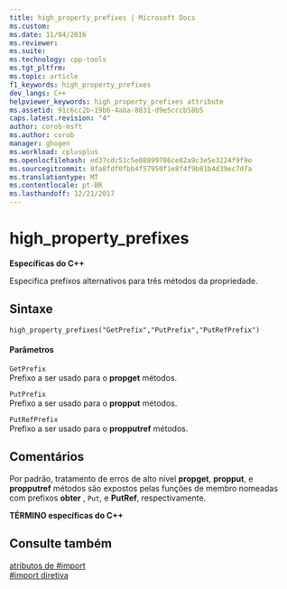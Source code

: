 ```yaml
---
title: high_property_prefixes | Microsoft Docs
ms.custom: 
ms.date: 11/04/2016
ms.reviewer: 
ms.suite: 
ms.technology: cpp-tools
ms.tgt_pltfrm: 
ms.topic: article
f1_keywords: high_property_prefixes
dev_langs: C++
helpviewer_keywords: high_property_prefixes attribute
ms.assetid: 91c6cc2b-19b6-4aba-8831-d9e5cccb58b5
caps.latest.revision: "4"
author: corob-msft
ms.author: corob
manager: ghogen
ms.workload: cplusplus
ms.openlocfilehash: ed37cdc51c5e08899786ce82a9c3e5e3224f9f9e
ms.sourcegitcommit: 8fa8fdf0fbb4f57950f1e8f4f9b81b4d39ec7d7a
ms.translationtype: MT
ms.contentlocale: pt-BR
ms.lasthandoff: 12/21/2017
---
```

# <a name="highpropertyprefixes"></a>high_property_prefixes
**Específicas do C++**  
  
 Especifica prefixos alternativos para três métodos da propriedade.  
  
## <a name="syntax"></a>Sintaxe  
  
```  
high_property_prefixes("GetPrefix","PutPrefix","PutRefPrefix")  
```  
  
#### <a name="parameters"></a>Parâmetros  
 `GetPrefix`  
 Prefixo a ser usado para o **propget** métodos.  
  
 `PutPrefix`  
 Prefixo a ser usado para o **propput** métodos.  
  
 `PutRefPrefix`  
 Prefixo a ser usado para o **propputref** métodos.  
  
## <a name="remarks"></a>Comentários  
 Por padrão, tratamento de erros de alto nível **propget**, **propput**, e **propputref** métodos são expostos pelas funções de membro nomeadas com prefixos **obter** , `Put`, e **PutRef**, respectivamente.  
  
 **TÉRMINO específicas do C++**  
  
## <a name="see-also"></a>Consulte também  
 [atributos de #import](../preprocessor/hash-import-attributes-cpp.md)   
 [#import diretiva](../preprocessor/hash-import-directive-cpp.md)